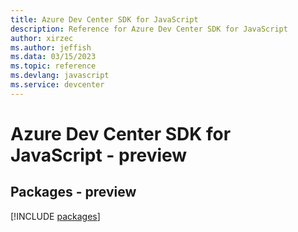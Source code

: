 ```yaml
---
title: Azure Dev Center SDK for JavaScript
description: Reference for Azure Dev Center SDK for JavaScript
author: xirzec
ms.author: jeffish
ms.data: 03/15/2023
ms.topic: reference
ms.devlang: javascript
ms.service: devcenter
---
```

# Azure Dev Center SDK for JavaScript - preview
## Packages - preview
[!INCLUDE [packages](dev-center-index.md)]